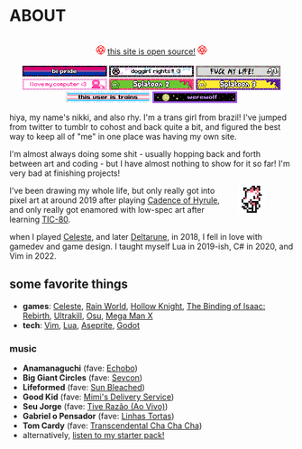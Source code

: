 # ABOUT

<div style="text-align: center;">
	<br>
	<img class="color-alt" src="/static/images/icons/pentacle.gif">
	<a target="_blank" href="https://github.com/rhysuki/website">this site is open source!</a>
	<img class="color-alt" src="/static/images/icons/pentacle.gif">
	<br><br>
	<a target="_blank" href="https://blinkies.cafe/"><img src="/static/images/blinkies/bi_pride.gif"></a>
	<a target="_blank" href="https://blinkies.cafe/"><img src="/static/images/blinkies/doggirl_rights.gif"></a>
	<a target="_blank" href="https://blinkies.cafe/"><img src="/static/images/blinkies/fuck_my_life.gif"></a>
	<a target="_blank" href="https://blinkies.cafe/"><img src="/static/images/blinkies/i_love_my_computer.gif"></a>
	<a target="_blank" href="https://blinkies.cafe/"><img src="/static/images/blinkies/splatoon_2.gif"></a>
	<a target="_blank" href="https://blinkies.cafe/"><img src="/static/images/blinkies/splatoon_3.gif"></a>
	<a target="_blank" href="https://blinkies.cafe/"><img src="/static/images/blinkies/trans_pride.gif"></a>
	<a target="_blank" href="https://blinkies.cafe/"><img src="/static/images/blinkies/werewolf.gif"></a>
</div>

hiya, my name's nikki, and also rhy. I'm a trans girl from brazil! I've jumped
from twitter to tumblr to cohost and back quite a bit, and figured the best way
to keep all of "me" in one place was having my own site.

I'm almost always doing some shit - usually hopping back and forth between art
and coding - but I have almost nothing to show for it so far! I'm very bad at
finishing projects!

<div style="float: right; padding-right: 50px; margin: 0 0 0 15px;">
	<img src="/static/images/goat_walk.gif">
</div>

I've been drawing my whole life, but only really got into pixel art at around
2019 after playing [Cadence of Hyrule](https://www.nintendo.com/us/store/products/cadence-of-hyrule-crypt-of-the-necrodancer-featuring-the-legend-of-zelda-switch/),
and only really got enamored with low-spec art after learning [TIC-80](https://tic80.com/).

when I played [Celeste](https://www.celestegame.com/), and later [Deltarune](https://deltarune.com), in 2018, I fell in love with gamedev and game design. I taught myself Lua in 2019-ish,
C# in 2020, and Vim in 2022.

## some favorite things
* **games**:
	[Celeste](https://www.celestegame.com/),
	[Rain World](https://store.steampowered.com/app/312520/Rain_World/),
	[Hollow Knight](https://www.hollowknight.com/),
	[The Binding of Isaac: Rebirth](https://store.steampowered.com/agecheck/app/250900/),
	[Ultrakill](https://store.steampowered.com/app/1229490/ULTRAKILL/),
	[Osu](https://osu.ppy.sh/),
	[Mega Man X](https://www.nintendo.com/us/store/products/mega-man-x-legacy-collection-switch/)
* **tech**:
	[Vim](https://www.vim.org/),
	[Lua](https://www.lua.org/),
	[Aseprite](https://www.aseprite.org/),
	[Godot](https://godotengine.org/)
### music
* **Anamanaguchi** (fave: [Echobo](https://youtu.be/LHkKW-OmCRM))
* **Big Giant Circles** (fave: [Sevcon](https://youtu.be/yhviMWU_AxM))
* **Lifeformed** (fave: [Sun Bleached](https://youtu.be/6z_3YYmyRj0))
* **Good Kid** (fave: [Mimi's Delivery Service](https://youtu.be/JwcBpxg5O6Y))
* **Seu Jorge** (fave: [Tive Razão (Ao Vivo)](https://youtu.be/H_C_rFU80_M))
* **Gabriel o Pensador** (fave: [Linhas Tortas](https://youtu.be/24QmQfPCsgQ))
* **Tom Cardy** (fave: [Transcendental Cha Cha Cha](https://youtu.be/BLzxuIfD9rU))
* alternatively, [listen to my starter pack!](https://www.youtube.com/playlist?list=PLe8YwFmioTtGSZLLgYDdduOfVfCErIP4v)

